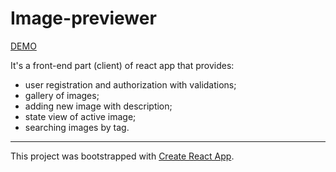 # Image-previewer #

[DEMO](https://dvaytul.github.io/image-previewer/)

It's a front-end part (client) of react app that provides:

* user registration and authorization with validations;
* gallery of images;
* adding new image with description;
* state view of active image;
* searching images by tag.

---

This project was bootstrapped with [Create React App](https://github.com/facebookincubator/create-react-app).